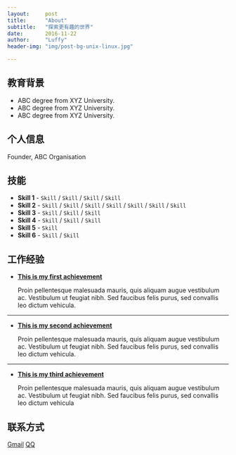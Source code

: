 ```yaml
---
layout:     post
title:      "About"
subtitle:   "探索更有趣的世界"
date:       2016-11-22 
author:     "Luffy"
header-img: "img/post-bg-unix-linux.jpg"

---
```



## 教育背景

* ABC degree from XYZ University.
* ABC degree from XYZ University.
* ABC degree from XYZ University.

## 个人信息

Founder, ABC Organisation

## 技能

* **Skill 1** - `Skill` / `Skill` / `Skill` / `Skill`
* **Skill 2** - `Skill` / `Skill` / `Skill` / `Skill` / `Skill` / `Skill` / `Skill`
* **Skill 3** - `Skill` / `Skill` / `Skill`
* **Skill 4** - `Skill` / `Skill` / `Skill` 
* **Skill 5** - `Skill`
* **Skill 6** - `Skill` / `Skill` 
    
    
## 工作经验


* [**This is my first achievement**](#) 
   
   Proin pellentesque malesuada mauris, quis aliquam augue vestibulum ac. Vestibulum ut feugiat nibh. Sed faucibus felis purus, sed convallis leo dictum vehicula.

***

* [**This is my second achievement**](#) 

    Proin pellentesque malesuada mauris, quis aliquam augue vestibulum ac. Vestibulum ut feugiat nibh. Sed faucibus felis purus, sed convallis leo dictum vehicula.

***

* [**This is my third achievement**](#) 

   Proin pellentesque malesuada mauris, quis aliquam augue vestibulum ac. Vestibulum ut feugiat nibh. Sed faucibus felis purus, sed convallis leo dictum vehicula


## 联系方式
[Gmail](mailto:agarwal.akshay.akshay8@gmail.com)    [QQ](QQ:229078293)